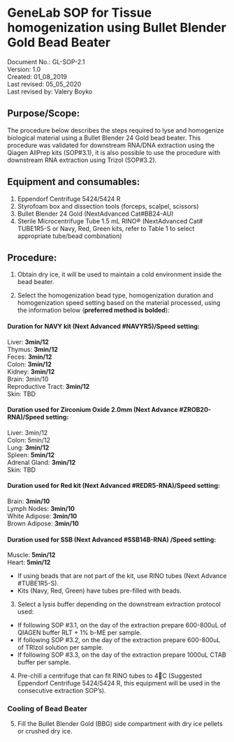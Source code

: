 # GeneLab SOP for Tissue homogenization using Bullet Blender Gold Bead Beater #  
Document No.:	GL-SOP-2.1  
Version:	1.0  
Created:	01_08_2019  
Last revised: 	05_05_2020  
Last revised by:	Valery Boyko  

## Purpose/Scope: ##
The procedure below describes the steps required to lyse and homogenize biological material using a Bullet Blender 24 Gold bead beater. This procedure was validated for downstream RNA/DNA extraction using the Qiagen AllPrep kits (SOP#3.1), it is also possible to use the procedure with downstream RNA extraction using Trizol (SOP#3.2).  

## Equipment and consumables: ##
1.	Eppendorf Centrifuge 5424/5424 R
2.	Styrofoam box and dissection tools (forceps, scalpel, scissors) 
3.	Bullet Blender 24 Gold (NextAdvanced Cat#BB24-AU) 
4.	Sterile Microcentrifuge Tube 1.5 mL RINO® (NextAdvanced Cat# TUBE1R5-S or Navy, Red, Green kits, refer to Table 1 to select appropriate tube/bead combination) 

## Procedure: ##

1.	Obtain dry ice, it will be used to maintain a cold environment inside the bead beater. 

2.	Select the homogenization bead type, homogenization duration and homogenization speed setting based on the material processed, using the information below (**preferred method is bolded**):  

#### Duration for NAVY kit (Next Advanced #NAVYR5)/Speed setting: ####
Liver:	**3min/12**  
Thymus:	**3min/12**  
Feces:	**3min/12**  
Colon:	**3min/12**  
Kidney:	**3min/12**  
Brain: 3min/10  
Reproductive Tract: **3min/12**  
Skin: TBD  

#### Duration used for Zirconium Oxide 2.0mm (Next Advance #ZROB20-RNA)/Speed setting: ####
Liver: 3min/12  
Colon: 5min/12  
Lung: **3min/12**  
Spleen: **5min/12**  
Adrenal Gland: **3min/12**  
Skin: TBD  

#### Duration used for Red kit (Next Advanced #REDR5-RNA)/Speed setting: ####
Brain: **3min/10**  
Lymph Nodes: **3min/10**  
White Adipose: **3min/10**  
Brown Adipose: **3min/10**

#### Duration used for SSB (Next Advanced #SSB14B-RNA) /Speed setting: ####
Muscle: **5min/12**  
Heart: **5min/12**  

* If using beads that are not part of the kit, use RINO tubes (Next Advance #TUBE1R5-S). 
* Kits (Navy, Red, Green) have tubes pre-filled with beads. 


3.	Select a lysis buffer depending on the downstream extraction protocol used:
* If following SOP #3.1, on the day of the extraction prepare 600-800uL of QIAGEN buffer RLT + 1% b-ME per sample.
* If following SOP #3.2, on the day of the extraction prepare 600-800uL of TRIzol solution per sample.
* If following SOP #3.3, on the day of the extraction prepare 1000uL CTAB buffer per sample. 


4.	Pre-chill a centrifuge that can fit RINO tubes to 4C (Suggested Eppendorf Centrifuge 5424/5424 R, this equipment will be used in the consecutive extraction SOP’s). 

### Cooling of Bead Beater ###

5.	Fill the Bullet Blender Gold (BBG) side compartment with dry ice pellets or crushed dry ice.






